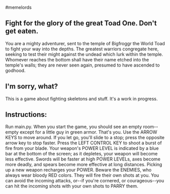 #memelords
## Fight for the glory of the great Toad One. Don't get eaten.

You are a mighty adventurer, sent to the temple of Bigfroggr the World Toad to fight your way into the depths. The greatest warriors congregate here, seeking to test their might against the undead which lurk within the temple. Whomever reaches the bottom shall have their name etched into the temple's walls; they are never seen again, presumed to have ascended to godhood.


## I'm sorry, what?
This is a game about fighting skeletons and stuff. It's a work in progress.

## Instructions:
Run main.py. When you start the game, you should see an empty room--empty except for a little guy in green armor. That's you.
Use the ARROW KEYS to move around. If you let go, you'll slide to a stop; press the opposite arrow key to stop faster.
Press the LEFT CONTROL KEY to shoot a burst of fire from your blade. Your weapon's POWER LEVEL is indicated by a blue bar at the bottom of the screen; as it depletes, your weapon will become less effective. Swords will be faster at high POWER LEVELs, axes become more deadly, and spears become more effective at long distances. Picking up a new weapon recharges your POWER.
Beware the ENEMIES, who always wear bloody RED colors. They will fire their own shots at you. You can avoid the incoming attacks, or--if you're cornered, or courageous--you can hit the incoming shots with your own shots to PARRY them.
